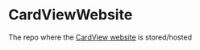 # CardViewWebsite
The repo where the [CardView website](enderslayer7777.github.io/cardviewwebsite) is stored/hosted
